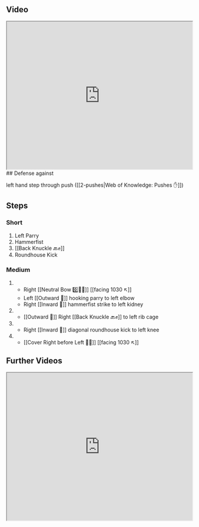 ## Video

<iframe src="https://www.youtube.com/embed/3mcbjGkhCto" width="100%" height="400"></iframe>
## Defense against

left hand step through push ([[2-pushes|Web of Knowledge: Pushes ✋]])
## Steps

### Short
1. Left Parry
2. Hammerfist
3. [[Back Knuckle 🔙✊]]
4. Roundhouse Kick

### Medium

1. - Right [[Neutral Bow 0️⃣🧍‍♂️]] [[facing 1030 ↖️]]
   - Left [[Outward 🔼]] hooking parry to left elbow
   - Right [[Inward 🔽]] hammerfist strike to left kidney
2. - [[Outward 🔼]] Right [[Back Knuckle 🔙✊]] to
     left rib cage
3. - Right [[Inward 🔽]] diagonal roundhouse kick to left knee
4. - [[Cover Right before Left 🦶🔄]] [[facing 1030 ↖️]]


## Further Videos

<iframe src="https://www.youtube.com/embed/IXZ6kr4VHQw?start=322&end=338" width="100%" height="400"></iframe>
